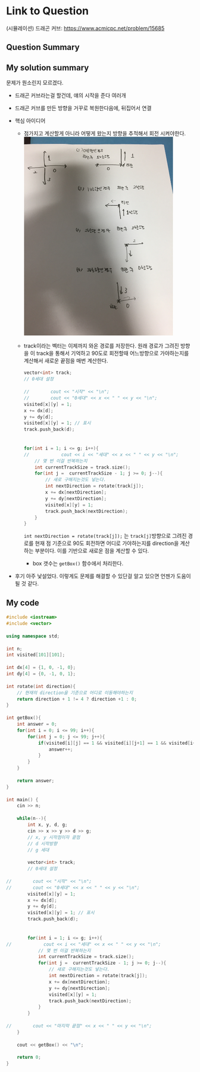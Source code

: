 # Link to Question
(시뮬레이션) 드래곤 커브: https://www.acmicpc.net/problem/15685
## Question Summary

## My solution summary
문제가 뭔소린지 모르겠다. 

- 드래곤 커브라는걸 할건데, 얘의 시작을 준다 여러개
- 드래곤 커브를 만든 방향을 거꾸로 복원한다음에, 뒤집어서 연결

- 핵심 아이디어
  - 점가지고 계산할게 아니라 어떻게 왔는지 방향을 추적해서 회전 시켜야한다. 
    <img src="./7img.jpeg" width="400">

  - track이라는 벡터는 이제까지 와온 경로를 저장한다. 원래 경로가 그려진 방향을 이 track을 통해서 기억하고 90도로 회전할때 어느방향으로 가야하는지를 계산해서 새로운 끝점을 매번 계산한다. 
    
    ```c++
    vector<int> track;
    // 0세대 설정

    //        cout << "시작" << "\n";
    //        cout << "0세대" << x << " " << y << "\n";
    visited[x][y] = 1;
    x += dx[d];
    y += dy[d];
    visited[x][y] = 1; // 표시
    track.push_back(d);


    for(int i = 1; i <= g; i++){
    //            cout << i << "세대" << x << " " << y << "\n";
        // 몇 번 이걸 반복하는지
        int currentTrackSize = track.size();
        for(int j =  currentTrackSize - 1; j >= 0; j--){
            // 새로 구해지는것도 넣는다.
            int nextDirection = rotate(track[j]);
            x += dx[nextDirection];
            y += dy[nextDirection];
            visited[x][y] = 1;
            track.push_back(nextDirection);
        }
    }
    ```

    `int nextDirection = rotate(track[j]);` 는 `track[j]`방향으로 그려진 경로를 현재 점 기준으로 90도 회전하면 어디로 가야하는지를 direction을 계산하는 부분이다. 이를 기반으로 새로운 점을 계산할 수 있다. 

    - box 갯수는 `getBox()` 함수에서 처리한다. 

- 후기
아주 낯설었다. 이렇게도 문제를 해결할 수 있단걸 알고 있으면 언젠가 도움이 될 것 같다. 


## My code
```c++
#include <iostream>
#include <vector>

using namespace std;

int n;
int visited[101][101];

int dx[4] = {1, 0, -1, 0};
int dy[4] = {0, -1, 0, 1};

int rotate(int direction){
    // 현재의 direction을 기준으로 어디로 이동해야하는지
    return direction + 1 != 4 ? direction +1 : 0;
}

int getBox(){
    int answer = 0;
    for(int i = 0; i <= 99; i++){
        for(int j = 0; j <= 99; j++){
            if(visited[i][j] == 1 && visited[i][j+1] == 1 && visited[i+1][j] == 1 && visited[i+1][j+1] == 1){
                answer++;
            }
        }
    }

    return answer;
}

int main() {
    cin >> n;

    while(n--){
        int x, y, d, g;
        cin >> x >> y >> d >> g;
        // x, y 시작점이자 끝점
        // d 시작방향
        // g 세대

        vector<int> track;
        // 0세대 설정

//        cout << "시작" << "\n";
//        cout << "0세대" << x << " " << y << "\n";
        visited[x][y] = 1;
        x += dx[d];
        y += dy[d];
        visited[x][y] = 1; // 표시
        track.push_back(d);


        for(int i = 1; i <= g; i++){
//            cout << i << "세대" << x << " " << y << "\n";
            // 몇 번 이걸 반복하는지
            int currentTrackSize = track.size();
            for(int j =  currentTrackSize - 1; j >= 0; j--){
                // 새로 구해지는것도 넣는다.
                int nextDirection = rotate(track[j]);
                x += dx[nextDirection];
                y += dy[nextDirection];
                visited[x][y] = 1;
                track.push_back(nextDirection);
            }
        }

//        cout << "마지막 끝점" << x << " " << y << "\n";
    }

    cout << getBox() << "\n";

    return 0;
}

```
